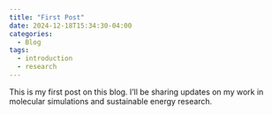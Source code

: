 ```yaml
---
title: "First Post"
date: 2024-12-18T15:34:30-04:00
categories:
  - Blog
tags:
  - introduction
  - research
---
```


This is my first post on this blog. I’ll be sharing updates on my work in molecular simulations and sustainable energy research.
